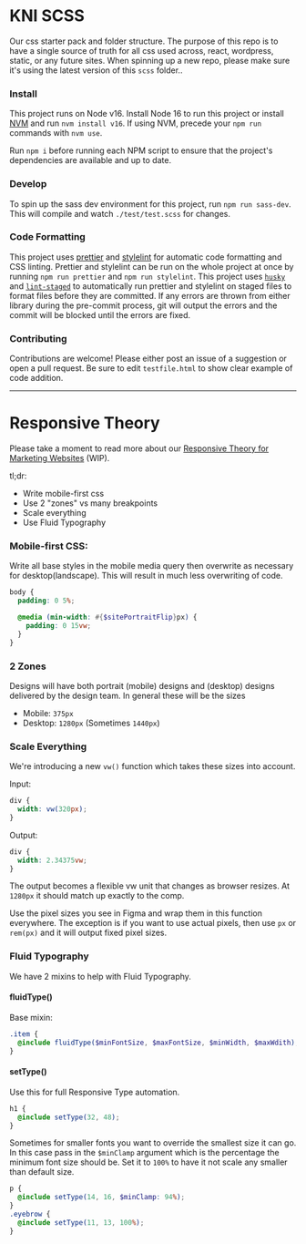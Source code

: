 # KNI SCSS

Our css starter pack and folder structure. The purpose of this repo is to have a single source of truth for all css used across, react, wordpress, static, or any future sites. When spinning up a new repo, please make sure it's using the latest version of this `scss` folder..

### Install

This project runs on Node v16. Install Node 16 to run this project or install <a href="https://github.com/nvm-sh/nvm#install--update-script" target="_blank" rel="noopener noreferrer">NVM</a> and run `nvm install v16`. If using NVM, precede your `npm run` commands with `nvm use`.

Run `npm i` before running each NPM script to ensure that the project's dependencies are available and up to date.

### Develop

To spin up the sass dev environment for this project, run `npm run sass-dev`. This will compile and watch `./test/test.scss` for changes.

### Code Formatting

This project uses <a href="https://www.npmjs.com/package/prettier" target="_blank" rel="noopener noreferrer">prettier</a> and <a href="https://www.npmjs.com/package/stylelint" target="_blank" rel="noopener noreferrer">stylelint</a> for automatic code formatting and CSS linting. Prettier and stylelint can be run on the whole project at once by running `npm run prettier` and `npm run stylelint`. This project uses <a href="https://www.npmjs.com/package/husky" target="_blank" rel="noopener noreferrer">`husky`</a> and <a href="https://www.npmjs.com/package/lint-staged" target="_blank" rel="noopener noreferrer">`lint-staged`</a> to automatically run prettier and stylelint on staged files to format files before they are committed. If any errors are thrown from either library during the pre-commit process, git will output the errors and the commit will be blocked until the errors are fixed.

### Contributing

Contributions are welcome! Please either post an issue of a suggestion or open a pull request. Be sure to edit `testfile.html` to show clear example of code addition.

---

# Responsive Theory

Please take a moment to read more about our [Responsive Theory for Marketing Websites](https://docs.google.com/presentation/d/1go0-Oy6ae1wmr7yg-hsaIst86KB05vCQE_vc4dWv8Aw/edit?usp=sharing) (WIP).

tl;dr:

- Write mobile-first css
- Use 2 "zones" vs many breakpoints
- Scale everything
- Use Fluid Typography

### Mobile-first CSS:

Write all base styles in the mobile media query then overwrite as necessary for desktop(landscape). This will result in much less overwriting of code.

```scss
body {
  padding: 0 5%;

  @media (min-width: #{$sitePortraitFlip}px) {
    padding: 0 15vw;
  }
}
```

### 2 Zones

Designs will have both portrait (mobile) designs and (desktop) designs delivered by the design team. In general these will be the sizes

- Mobile: `375px`
- Desktop: `1280px` (Sometimes `1440px`)

### Scale Everything

We're introducing a new `vw()` function which takes these sizes into account.

Input:

```scss
div {
  width: vw(320px);
}
```

Output:

```scss
div {
  width: 2.34375vw;
}
```

The output becomes a flexible vw unit that changes as browser resizes. At `1280px` it should match up exactly to the comp.

Use the pixel sizes you see in Figma and wrap them in this function everywhere. The exception is if you want to use actual pixels, then use `px` or `rem(px)` and it will output fixed pixel sizes.

### Fluid Typography

We have 2 mixins to help with Fluid Typography.

#### fluidType()

Base mixin:

```scss
.item {
  @include fluidType($minFontSize, $maxFontSize, $minWidth, $maxWdith);
}
```

#### setType()

Use this for full Responsive Type automation.

```scss
h1 {
  @include setType(32, 48);
}
```

Sometimes for smaller fonts you want to override the smallest size it can go. In this case pass in the `$minClamp` argument which is the percentage the minimum font size should be. Set it to `100%` to have it not scale any smaller than default size.

```scss
p {
  @include setType(14, 16, $minClamp: 94%);
}
.eyebrow {
  @include setType(11, 13, 100%);
}
```
